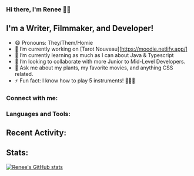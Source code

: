 ### Hi there, I'm Renee 🖖🏾
## I'm a Writer, Filmmaker, and Developer!
- 😄 Pronouns: They/Them/Homie
- 🔭 I’m currently working on [Tarot Nouveau][https://moodie.netlify.app/]
- 🌱 I’m currently learning as much as I can about Java & Typescript
- 👯 I’m looking to collaborate with more Junior to Mid-Level Developers.
- 💬 Ask me about my plants, my favorite movies, and anything CSS related.
- ⚡ Fun fact: I know how to play 5 instruments! 🎸🥁🎻 

### Connect with me: 

### Languages and Tools:


## Recent Activity:
<!--START_SECTION:activity--> 
<!--END_SECTION:activity-->
## Stats:

[![Renee's GitHub stats](https://github-readme-stats.vercel.app/api?username=renjval12)](https://github.com/anuraghazra/github-readme-stats)

